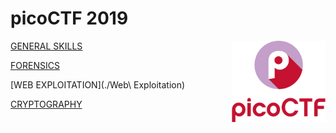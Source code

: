 # picoCTF 2019
<img align="right" width=150 src="./picoctf.svg"/>

[GENERAL SKILLS](./General_Skills)

[FORENSICS](./Forensics)

[WEB EXPLOITATION](./Web\ Exploitation)

[CRYPTOGRAPHY](./Cryptography)

